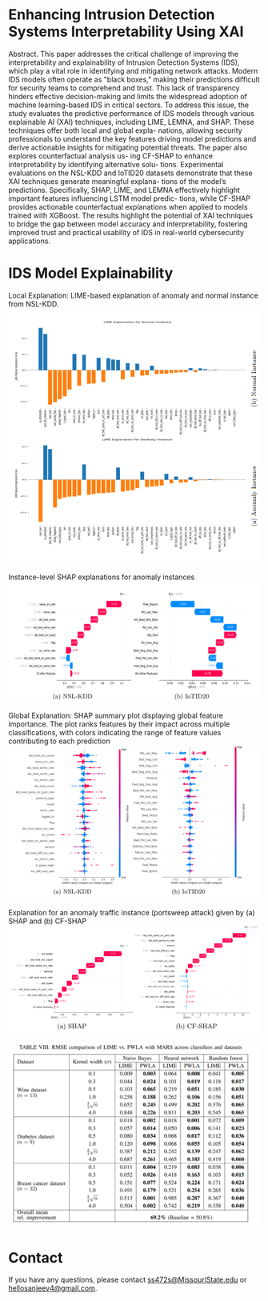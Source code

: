 # Enhancing Intrusion Detection Systems Interpretability Using XAI

Abstract. This paper addresses the critical challenge of improving the
interpretability and explainability of Intrusion Detection Systems (IDS),
which play a vital role in identifying and mitigating network attacks.
Modern IDS models often operate as "black boxes," making their predictions difficult for security teams to comprehend and trust. This lack of
transparency hinders effective decision-making and limits the widespread
adoption of machine learning-based IDS in critical sectors. To address
this issue, the study evaluates the predictive performance of IDS models through various explainable AI (XAI) techniques, including LIME,
LEMNA, and SHAP. These techniques offer both local and global expla-
nations, allowing security professionals to understand the key features
driving model predictions and derive actionable insights for mitigating
potential threats. The paper also explores counterfactual analysis us-
ing CF-SHAP to enhance interpretability by identifying alternative solu-
tions. Experimental evaluations on the NSL-KDD and IoTID20 datasets
demonstrate that these XAI techniques generate meaningful explana-
tions of the model’s predictions. Specifically, SHAP, LIME, and LEMNA
effectively highlight important features influencing LSTM model predic-
tions, while CF-SHAP provides actionable counterfactual explanations
when applied to models trained with XGBoost. The results highlight the
potential of XAI techniques to bridge the gap between model accuracy
and interpretability, fostering improved trust and practical usability of
IDS in real-world cybersecurity applications.

# IDS Model Explainability
Local Explanation: LIME-based explanation of anomaly and normal instance from NSL-KDD.
![local lime](images/local.png)

Instance-level SHAP explanations for anomaly instances
![local shap](images/shap.png)


Global Explanation: SHAP summary plot displaying global feature importance. The plot ranks features by their impact across multiple classifications, with colors indicating the range of feature values
contributing to each prediction
![global shap](images/global.png)

Explanation for an anomaly traffic instance (portsweep attack) given by
(a) SHAP and (b) CF-SHAP
![comp cf-shap](images/comp-shap-cf.png)


![pwla](images/pwla.png)


# Contact

If you have any questions, please contact ss472s@MissouriState.edu or hellosanjeev4@gmail.com.

